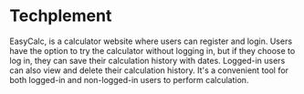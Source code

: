 # Techplement

EasyCalc, is a calculator website where users can register and login.
Users have the option to try the calculator without logging in, but if they choose to log in, they can save their calculation history with dates.
Logged-in users can also view and delete their calculation history.
It's a convenient tool for both logged-in and non-logged-in users to perform calculation.
